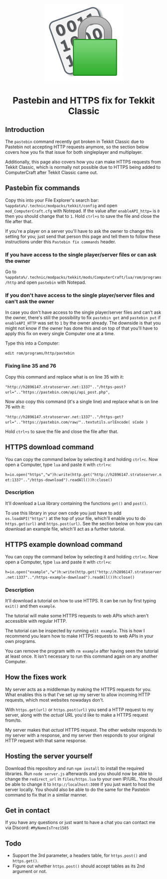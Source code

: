<p align="center"><img src="media/logo.png" alt="Logo"></p>
<h1 align="center">Pastebin and HTTPS fix for Tekkit Classic</h1>

## Introduction
The `pastebin` command recently got broken in Tekkit Classic due to Pastebin not accepting HTTP requests anymore, so the section below covers how you fix that issue for both singleplayer and multiplayer.

Additionally, this page also covers how you can make HTTPS requests from Tekkit Classic, which is normally not possible due to HTTPS being added to ComputerCraft after Tekkit Classic came out.

## Pastebin fix commands

Copy this into your File Explorer's search bar: `%appdata%/.technic/modpacks/tekkit/config` and open `mod_ComputerCraft.cfg` with Notepad.
If the value after `enableAPI_http=` is `0` then you should change that to `1`. Hold `ctrl+s` to save the file and close the file after that.

If you're a player on a server you'll have to ask the owner to change this setting for you; just send that person this page and tell them to follow these instructions under this `Pastebin fix commands` header.

### If you have access to the single player/server files or can ask the owner

Go to `%appdata%/.technic/modpacks/tekkit/mods/ComputerCraft/lua/rom/programs/http` and open `pastebin` with Notepad.

### If you don't have access to the single player/server files and can't ask the owner

In case you don't have access to the single player/server files and can't ask the owner, there's still the possibility to fix `pastebin get` and `pastebin put` if `enableAPI_HTTP` was set to `1` by the owner already. The downside is that you might not know if the owner has done this and on top of that you'll have to apply this fix on every single Computer one at a time.

Type this into a Computer:

`edit rom/programs/http/pastebin`

### Fixing line 35 and 76

Copy this command and replace what is on line 35 with it:

`"http://h2896147.stratoserver.net:1337".."/https-post?url=".."https://pastebin.com/api/api_post.php",` 

Now also copy this command (it's a single line) and replace what is on line 76 with it:

`"http://h2896147.stratoserver.net:1337".."/https-get?url=".."https://pastebin.com/raw/"..textutils.urlEncode( sCode )`

Hold `ctrl+s` to save the file and close the file after that.

## HTTPS download command
You can copy the command below by selecting it and holding `ctrl+c`. Now open a Computer, type `lua` and paste it with `ctrl+v`:

`h=io.open("https","w")h:write(http.get("http://h2896147.stratoserver.net:1337".."/https-download").readAll())h:close()`

### Description
It'll download a Lua library containing the functions `get()` and `post()`.

To use this library in your own code you just have to add `os.loadAPI("https")` at the top of your file, which'll enable you to do `https.get(url)` and `https.post(url)`. See the section below on how you can download an example file, which'll act as a further tutorial.

## HTTPS example download command
You can copy the command below by selecting it and holding `ctrl+c`. Now open a Computer, type `lua` and paste it with `ctrl+v`:

`h=io.open("example","w")h:write(http.get("http://h2896147.stratoserver.net:1337".."/https-example-download").readAll())h:close()`

### Description
It'll download a tutorial on how to use HTTPS. It can be run by first typing `exit()` and then `example`.

The tutorial will make some HTTPS requests to web APIs which aren't accessible with regular HTTP.

The tutorial can be inspected by running `edit example`. This is how I recommend you learn how to make HTTPS requests to web APIs in your own programs.

You can remove the program with `rm example` after having seen the tutorial at least once. It isn't necessary to run this command again on any another Computer.

## How the fixes work
My server acts as a middleman by making the HTTPS requests for you. What enables this is that I've set up my server to allow incoming HTTP requests, which most websites nowadays don't.

With `https.get(url)` or `https.post(url)` you send a HTTP request to my server, along with the *actual* URL you'd like to make a HTTPS request from/to.

My server makes that *actual* HTTPS request. The other website responds to my server with a response, and my server then responds to your original HTTP request with that same response.

## Hosting the server yourself
Download this repository and run `npm install` to install the required libraries. Run `node server.js` afterwards and you should now be able to change the `redirect_url` in `files/https.lua` to your own IP/URL. You should be able to change it to `http://localhost:3000` if you just want to host the server locally. You should also be able to do the same for the Pastebin command to fix that in a similar manner.

## Get in contact
If you have any questions or just want to have a chat you can contact me via Discord: `#MyNameIsTrez1585`

## Todo

* Support the 3rd parameter, a headers table, for `https.post()` and `https.get()`.
* Figure out whether `https.post()` should accept tables as its 2nd argument or not.